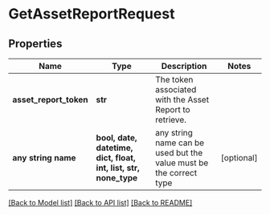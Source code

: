 # GetAssetReportRequest


## Properties
Name | Type | Description | Notes
------------ | ------------- | ------------- | -------------
**asset_report_token** | **str** | The token associated with the Asset Report to retrieve. | 
**any string name** | **bool, date, datetime, dict, float, int, list, str, none_type** | any string name can be used but the value must be the correct type | [optional]

[[Back to Model list]](../README.md#documentation-for-models) [[Back to API list]](../README.md#documentation-for-api-endpoints) [[Back to README]](../README.md)


